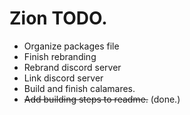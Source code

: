 # Zion TODO.
 - Organize packages file
 - Finish rebranding
 - Rebrand discord server
 - Link discord server
 - Build and finish calamares.
 - ~~Add building steps to readme.~~ (done.)

